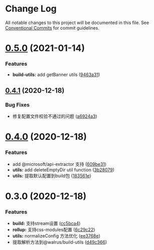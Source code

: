 # Change Log

All notable changes to this project will be documented in this file.
See [Conventional Commits](https://conventionalcommits.org) for commit guidelines.

# [0.5.0](https://github.com/walrusjs/build/compare/@walrus/build-utils@0.4.1...@walrus/build-utils@0.5.0) (2021-01-14)


### Features

* **build-utils:** add getBanner utils ([9463a31](https://github.com/walrusjs/build/commit/9463a31f978a54628acba0ee29e618493362818b))





## [0.4.1](https://github.com/walrusjs/build/compare/@walrus/build-utils@0.4.0...@walrus/build-utils@0.4.1) (2020-12-18)


### Bug Fixes

* 修复配置文件校验不通过的问题 ([a6924a3](https://github.com/walrusjs/build/commit/a6924a38fcfd71bbb6773a7cd01dc52551d3661a))





# [0.4.0](https://github.com/walrusjs/build/compare/@walrus/build-utils@0.3.0...@walrus/build-utils@0.4.0) (2020-12-18)


### Features

* add @microsoft/api-extractor 支持 ([609be31](https://github.com/walrusjs/build/commit/609be31e2281290b5cf82d90b3bbe0d798788017))
* **utils:** add deleteEmptyDir util function ([3b28079](https://github.com/walrusjs/build/commit/3b28079421b78744e053e8ad77b68d4524d8628d))
* **utils:** 提取默认配置到build包 ([183561e](https://github.com/walrusjs/build/commit/183561e31a23e4b00d468baa52dae2032a444eb6))





# 0.3.0 (2020-12-18)


### Features

* **build:** 支持stream设置 ([cc5bca4](https://github.com/walrusjs/build/commit/cc5bca4f7bc677b9c9b3f667d9a15f20d3d0a0f7))
* **rollup:** 支持css-modules配置 ([6c29c22](https://github.com/walrusjs/build/commit/6c29c22ec077e1531f9f580fe2645d6cc290b5da))
* **utils:** normalizeConfig 方法优化 ([ee3768e](https://github.com/walrusjs/build/commit/ee3768e117e7447934d96f2d6cab5608bde181d8))
* 提取解析方法到@walrus/build-utils ([d49c366](https://github.com/walrusjs/build/commit/d49c366c98177a7fbf8eac37f4d99b1399d7a7a7))
